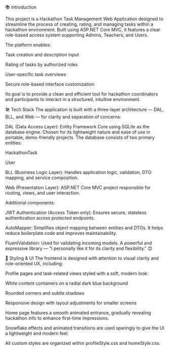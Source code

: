 📚 Introduction

This project is a Hackathon Task Management Web Application designed to streamline the process of creating, rating, and managing tasks within a hackathon environment. Built using ASP.NET Core MVC, it features a clear role-based access system supporting Admins, Teachers, and Users.

The platform enables:

Task creation and description input

Rating of tasks by authorized roles

User-specific task overviews

Secure role-based interface customization

Its goal is to provide a clean and efficient tool for hackathon coordinators and participants to interact in a structured, intuitive environment.



🛠 Tech Stack
The application is built with a three-layer architecture — DAL, BLL, and Web — for clarity and separation of concerns:

DAL (Data Access Layer): Entity Framework Core using SQLite as the database engine. Chosen for its lightweight nature and ease of use in portable, demo-friendly projects. The database consists of two primary entities:

HackathonTask

User

BLL (Business Logic Layer): Handles application logic, validation, DTO mapping, and service composition.

Web (Presentation Layer): ASP.NET Core MVC project responsible for routing, views, and user interaction.

Additional components:

JWT Authentication (Access Token only): Ensures secure, stateless authentication across protected endpoints.

AutoMapper: Simplifies object mapping between entities and DTOs. It helps reduce boilerplate code and improves maintainability.

FluentValidation: Used for validating incoming models. A powerful and expressive library — "I personally like it for its clarity and flexibility." 😊


🎨 Styling & UI
The frontend is designed with attention to visual clarity and role-oriented UX, including:

Profile pages and task-related views styled with a soft, modern look:

White content containers on a radial dark blue background

Rounded corners and subtle shadows

Responsive design with layout adjustments for smaller screens

Home page features a smooth animated entrance, gradually revealing hackathon info to enhance first-time impressions.

Snowflake effects and animated transitions are used sparingly to give the UI a lightweight and modern feel.

All custom styles are organized within profileStyle.css and homeStyle.css.
